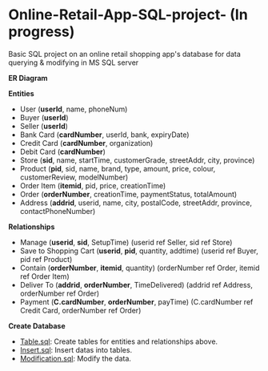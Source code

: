 # Online-Retail-App-SQL-project- (In progress)
Basic SQL project on an online retail shopping app's database for data querying &amp; modifying in MS SQL server

**ER Diagram**
 
**Entities**

* User (__userId__, name, phoneNum)
* Buyer (__userId__)
* Seller (__userId__)
* Bank Card (__cardNumber__, userId, bank, expiryDate)
* Credit Card (__cardNumber__, organization)
* Debit Card (__cardNumber__)
* Store (__sid__, name, startTime, customerGrade, streetAddr, city, province)
* Product (__pid__, sid, name, brand, type, amount, price, colour, customerReview, modelNumber)
* Order Item (__itemid__, pid, price, creationTime)
* Order (__orderNumber__, creationTime, paymentStatus, totalAmount)
* Address (__addrid__, userid, name, city, postalCode, streetAddr, province, contactPhoneNumber)

**Relationships**

* Manage (__userid__, __sid__, SetupTime) (userid ref Seller, sid ref Store)
* Save to Shopping Cart (__userid__, __pid__, quantity, addtime) (userid ref Buyer, pid ref Product)
* Contain (__orderNumber__, __itemid__, quantity) (orderNumber ref Order, itemid ref Order Item)
* Deliver To (__addrid__, __orderNumber__, TimeDelivered) (addrid ref Address, orderNumber ref Order)
* Payment (__C.cardNumber__, __orderNumber__, payTime) (C.cardNumber ref Credit Card, orderNumber ref Order)


**Create Database**
* [Table.sql](https://github.com/Nilashis-Halder/Online-Retail-App-SQL-project/blob/main/Table%20creation.sql): Create tables for entities and relationships above.
* [Insert.sql](https://github.com/Nilashis-Halder/Online-Retail-App-SQL-project/blob/main/Insert%20data.sql): Insert datas into tables.
* [Modification.sql](): Modify the data.

